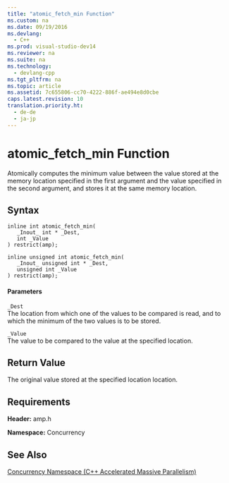 ```yaml
---
title: "atomic_fetch_min Function"
ms.custom: na
ms.date: 09/19/2016
ms.devlang: 
  - C++
ms.prod: visual-studio-dev14
ms.reviewer: na
ms.suite: na
ms.technology: 
  - devlang-cpp
ms.tgt_pltfrm: na
ms.topic: article
ms.assetid: 7c655806-cc70-4222-886f-ae494e8d0cbe
caps.latest.revision: 10
translation.priority.ht: 
  - de-de
  - ja-jp
---
```

# atomic_fetch_min Function
Atomically computes the minimum value between the value stored at the memory location specified in the first argument and the value specified in the second argument, and stores it at the same memory location.  
  
## Syntax  
  
```  
inline int atomic_fetch_min(  
   _Inout_ int * _Dest,  
   int _Value  
) restrict(amp);  
  
inline unsigned int atomic_fetch_min(  
   _Inout_ unsigned int * _Dest,  
   unsigned int _Value  
) restrict(amp);  
```  
  
#### Parameters  
 `_Dest`  
 The location from which one of the values to be compared is read, and to which the minimum of the two values is to be stored.  
  
 `_Value`  
 The value to be compared to the value at the specified location.  
  
## Return Value  
 The original value stored at the specified location location.  
  
## Requirements  
 **Header:** amp.h  
  
 **Namespace:** Concurrency  
  
## See Also  
 [Concurrency Namespace (C++ Accelerated Massive Parallelism)](../vs140/Concurrency-Namespace--C---AMP-.md)